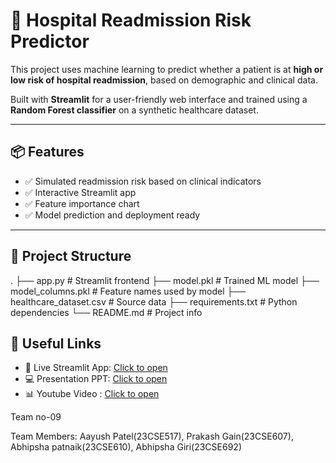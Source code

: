 
# 🏥 Hospital Readmission Risk Predictor

This project uses machine learning to predict whether a patient is at **high or low risk of hospital readmission**, based on demographic and clinical data.

Built with **Streamlit** for a user-friendly web interface and trained using a **Random Forest classifier** on a synthetic healthcare dataset.

---

## 📦 Features
- ✅ Simulated readmission risk based on clinical indicators
- ✅ Interactive Streamlit app
- ✅ Feature importance chart
- ✅ Model prediction and deployment ready

---

## 📁 Project Structure
.
├── app.py # Streamlit frontend
├── model.pkl # Trained ML model
├── model_columns.pkl # Feature names used by model
├── healthcare_dataset.csv # Source data
├── requirements.txt # Python dependencies
└── README.md # Project info


## 🔗 Useful Links

- 🚀 Live Streamlit App: [Click to open](https://learnathon4.streamlit.app/)
- 💻 Presentation PPT: [Click to open](https://docs.google.com/presentation/d/1yA5KemV_WinnJ6Q26Ll0PVhmbGvZJskX/edit?usp=drivesdk&ouid=116162307691626100572&rtpof=true&sd=true)
- 📊 Youtube Video : [Click to open](https://drive.google.com/file/d/18OpZ3tKz2dOXrZpHOJ_meiKYsgqDoR3o/view?usp=drivesdk)


Team no-09

Team Members:
Aayush Patel(23CSE517),
Prakash Gain(23CSE607),
Abhipsha patnaik(23CSE610),
Abhipsha Giri(23CSE692)


